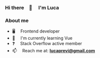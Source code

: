 ### Hi there 👋  I'm Luca

### About me

- 🖥️   Frontend developer
- 🌱   I'm currently learning Vue
- ❓   Stack Overflow active member
- 📫   Reach me at: **[lucaprevi@gmail.com](lucaprevi@gmail.com)**
